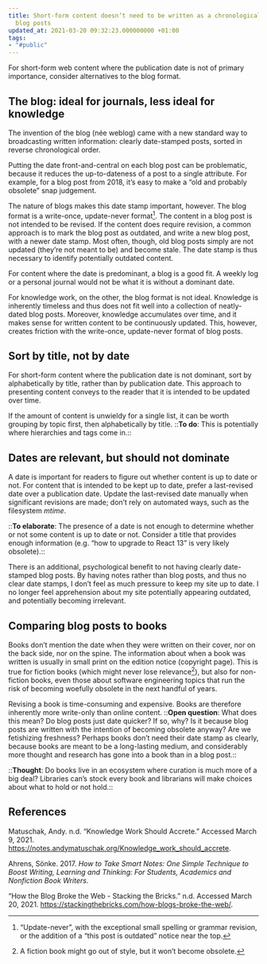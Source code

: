 ```yaml
---
title: Short-form content doesn’t need to be written as a chronological sequence of
  blog posts
updated_at: 2021-03-20 09:32:23.000000000 +01:00
tags:
- "#public"
---
```



For short-form web content where the publication date is not of primary importance, consider alternatives to the blog format.

## The blog: ideal for journals, less ideal for knowledge
The invention of the blog (née weblog) came with a new standard way to broadcasting written information: clearly date-stamped posts, sorted in reverse chronological order.

Putting the date front-and-central on each blog post can be problematic, because it reduces the up-to-dateness of a post to a single attribute. For example, for a blog post from 2018, it’s easy to make a “old and probably obsolete” snap judgement.

The nature of blogs makes this date stamp important, however. The blog format is a write-once, update-never format[^1]. The content in a blog post is not intended to be revised. If the content does require revision, a common approach is to mark the blog post as outdated, and write a new blog post, with a newer date stamp. Most often, though, old blog posts simply are not updated (they’re not meant to be) and become stale. The date stamp is thus necessary to identify potentially outdated content.

[^1]: “Update-never”, with the exceptional small spelling or grammar revision, or the addition of a “this post is outdated” notice near the top.

For content where the date is predominant, a blog is a good fit. A weekly log or a personal journal would not be what it is without a dominant date.

For knowledge work, on the other, the blog format is not ideal. Knowledge is inherently timeless and thus does not fit well into a collection of neatly-dated blog posts. Moreover, knowledge accumulates over time, and it makes sense for written content to be continuously updated. This, however, creates friction with the write-once, update-never format of blog posts. 

## Sort by title, not by date
For short-form content where the publication date is not dominant, sort by alphabetically by title, rather than by publication date. This approach to presenting content conveys to the reader that it is intended to be updated over time.

If the amount of content is unwieldy for a single list, it can be worth grouping by topic first, then alphabetically by title. ::**To do**: This is potentially where hierarchies and tags come in.::

## Dates are relevant, but should not dominate
A date is important for readers to figure out whether content is up to date or not. For content that is intended to be kept up to date, prefer a last-revised date over a publication date. Update the last-revised date manually when significant revisions are made; don’t rely on automated ways, such as the filesystem <i>mtime</i>.

::**To elaborate**: The presence of a date is not enough to determine whether or not some content is up to date or not. Consider a title that provides enough information (e.g. “how to upgrade to React 13” is very likely obsolete).::

There is an additional, psychological benefit to not having clearly date-stamped blog posts. By having notes rather than blog posts, and thus no clear date stamps, I don’t feel as much pressure to keep my site up to date. I no longer feel apprehension about my site potentially appearing outdated, and potentially becoming irrelevant.

## Comparing blog posts to books
Books don’t mention the date when they were written on their cover, nor on the back side, nor on the spine. The information about when a book was written is usually in small print on the edition notice (copyright page). This is true for fiction books (which might never lose relevance[^3]), but also for non-fiction books, even those about software engineering topics that run the risk of becoming woefully obsolete in the next handful of years.

[^3]: A fiction book might go out of style, but it won’t become obsolete.

Revising a book is time-consuming and expensive. Books are therefore inherently more write-only than online content. ::**Open question**: What does this mean? Do blog posts just date quicker? If so, why? Is it because blog posts are written with the intention of becoming obsolete anyway? Are we fetishizing freshness? Perhaps books don’t need their date stamp as clearly, because books are meant to be a long-lasting medium, and considerably more thought and research has gone into a book than in a blog post.::

::**Thought**: Do books live in an ecosystem where curation is much more of a big deal? Libraries can’s stock every book and librarians will make choices about what to hold or not hold.::

## References
Matuschak, Andy. n.d. “Knowledge Work Should Accrete.” Accessed March 9, 2021. https://notes.andymatuschak.org/Knowledge_work_should_accrete.

Ahrens, Sönke. 2017. *How to Take Smart Notes: One Simple Technique to Boost Writing, Learning and Thinking: For Students, Academics and Nonfiction Book Writers*.

“How the Blog Broke the Web - Stacking the Bricks.” n.d. Accessed March 20, 2021. https://stackingthebricks.com/how-blogs-broke-the-web/.